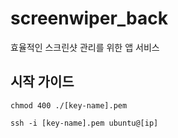 # screenwiper_back
효율적인 스크린샷 관리를 위한 앱 서비스

## 시작 가이드

```
chmod 400 ./[key-name].pem

ssh -i [key-name].pem ubuntu@[ip]
```